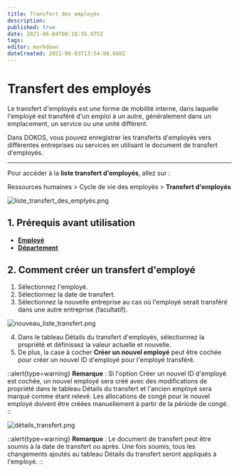 ```yaml
---
title: Transfert des employés
description: 
published: true
date: 2021-06-04T08:18:55.975Z
tags: 
editor: markdown
dateCreated: 2021-06-03T13:54:08.668Z
---
```


# Transfert des employés

Le transfert d'employés est une forme de mobilité interne, dans laquelle l'employé est transféré d'un emploi à un autre, généralement dans un emplacement, un service ou une unité différent.

Dans DOKOS, vous pouvez enregistrer les transferts d'employés vers différentes entreprises ou services en utilisant le document de transfert d'employés.

---

Pour accéder à la **liste transfert d'employés**, allez sur :

Ressources humaines > Cycle de vie des employés > **Transfert d'employés**

![liste_transfert_des_emplyés.png](/humains-ressources/employee-transfer/liste_transfert_des_emplyés.png)

## 1. Prérequis avant utilisation

- **[Employé](/fr/human-resources/employee)**
- **[Département](/fr/human-resources/department)**

## 2. Comment créer un transfert d'employé

1. Sélectionnez l'employé.
2. Sélectionnez la date de transfert.
3. Sélectionnez la nouvelle entreprise au cas où l'employé serait transféré dans une autre entreprise (facultatif).

![nouveau_liste_transfert.png](/humains-ressources/employee-transfer/nouveau_liste_transfert.png)

4. Dans le tableau Détails du transfert d'employés, sélectionnez la propriété et définissez la valeur actuelle et nouvelle.
5. De plus, la case à cocher **Créer un nouvel employé** peut être cochée pour créer un nouvel ID d'employé pour l'employé transféré.

::alert{type=warning}
**Remarque** : Si l'option Créer un nouvel ID d'employé est cochée, un nouvel employé sera créé avec des modifications de propriété dans le tableau Détails du transfert et l'ancien employé sera marqué comme étant relevé. Les allocations de congé pour le nouvel employé doivent être créées manuellement à partir de la période de congé.
::

![détails_transfert.png](/humains-ressources/employee-transfer/détails_transfert.png)

::alert{type=warning}
**Remarque** : Le document de transfert peut être soumis à la date de transfert ou après. Une fois soumis, tous les changements ajoutés au tableau Détails du transfert seront appliqués à l'employé.
::



